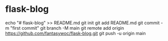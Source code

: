 # flask-blog

echo "# flask-blog" >> README.md
git init
git add README.md
git commit -m "first commit"
git branch -M main
git remote add origin https://github.com/fantasywoc/flask-blog.git
git push -u origin main

